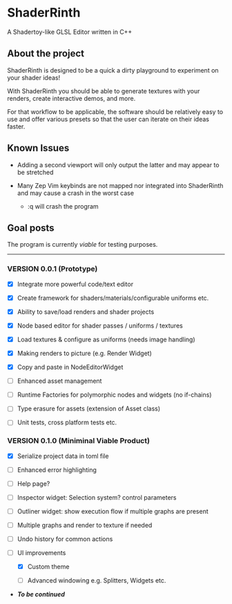 # ShaderRinth

A Shadertoy-like GLSL Editor written in C++

## About the project

ShaderRinth is designed to be a quick a dirty
playground to experiment on your shader ideas!

With ShaderRinth you should be able to generate
textures with your renders, create interactive
demos, and more.

For that workflow to be applicable, the software
should be relatively easy to use and offer various
presets so that the user can iterate on their ideas
faster.

## Known Issues

* Adding a second viewport will only output the latter
and may appear to be stretched

* Many Zep Vim keybinds are not mapped nor integrated
into ShaderRinth and may cause a crash in the worst case
  * :q will crash the program

## Goal posts

The program is currently *viable* for testing
purposes.

---

### VERSION 0.0.1 (Prototype)

* [x] Integrate more powerful code/text editor

* [x] Create framework for shaders/materials/configurable uniforms etc.

* [x] Ability to save/load renders and shader projects

* [x] Node based editor for shader passes / uniforms / textures

* [x] Load textures & configure as uniforms (needs image handling)

* [x] Making renders to picture (e.g. Render Widget)

* [x] Copy and paste in NodeEditorWidget

* [ ] Enhanced asset management

* [ ] Runtime Factories for polymorphic nodes and widgets (no if-chains)

* [ ] Type erasure for assets (extension of Asset class)

* [ ] Unit tests, cross platform tests etc.

### VERSION 0.1.0 (Miniminal Viable Product)

* [x] Serialize project data in toml file

* [ ] Enhanced error highlighting

* [ ] Help page?

* [ ] Inspector widget: Selection system? control parameters

* [ ] Outliner widget: show execution flow if multiple graphs are present

* [ ] Multiple graphs and render to texture if needed

* [ ] Undo history for common actions

* [ ] UI improvements

  * [x] Custom theme

  * [ ] Advanced windowing e.g. Splitters, Widgets etc. 

* ***To be continued***


